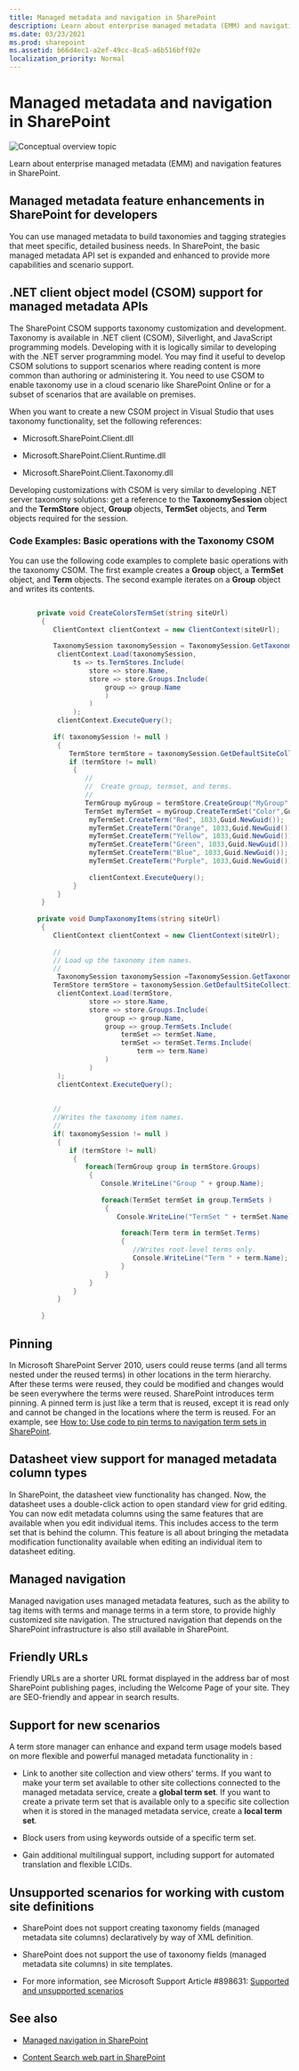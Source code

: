 ```yaml
---
title: Managed metadata and navigation in SharePoint
description: Learn about enterprise managed metadata (EMM) and navigation features in SharePoint.
ms.date: 03/23/2021
ms.prod: sharepoint
ms.assetid: b66d4ec1-a2ef-49cc-8ca5-a6b516bff02e
localization_priority: Normal
---
```



# Managed metadata and navigation in SharePoint

  
    
    
![Conceptual overview topic](../images/mod_icon_badge_conoverview.png)
  
    
    

  
    
    

  
    
    
Learn about enterprise managed metadata (EMM) and navigation features in SharePoint.
## Managed metadata feature enhancements in SharePoint for developers
<a name="SP15_ManagedMetadataAndNav_ManagedMetadataFeatureEnhancements"> </a>

You can use managed metadata to build taxonomies and tagging strategies that meet specific, detailed business needs. In SharePoint, the basic managed metadata API set is expanded and enhanced to provide more capabilities and scenario support.
  
    
    

## .NET client object model (CSOM) support for managed metadata APIs
<a name="SP15_ManagedMetadataAndNav_CSOMSupport"> </a>

The SharePoint CSOM supports taxonomy customization and development. Taxonomy is available in .NET client (CSOM), Silverlight, and JavaScript programming models. Developing with it is logically similar to developing with the .NET server programming model. You may find it useful to develop CSOM solutions to support scenarios where reading content is more common than authoring or administering it. You need to use CSOM to enable taxonomy use in a cloud scenario like SharePoint Online or for a subset of scenarios that are available on premises.
  
    
    
When you want to create a new CSOM project in Visual Studio that uses taxonomy functionality, set the following references:
  
    
    

- Microsoft.SharePoint.Client.dll
    
  
- Microsoft.SharePoint.Client.Runtime.dll
    
  
- Microsoft.SharePoint.Client.Taxonomy.dll
    
  
Developing customizations with CSOM is very similar to developing .NET server taxonomy solutions: get a reference to the **TaxonomySession** object and the **TermStore** object, **Group** objects, **TermSet** objects, and **Term** objects required for the session.
  
    
    

### Code Examples: Basic operations with the Taxonomy CSOM
<a name="SP15_ManagedMetadataAndNav_ExampleBasicOperations"> </a>

You can use the following code examples to complete basic operations with the taxonomy CSOM. The first example creates a **Group** object, a **TermSet** object, and **Term** objects. The second example iterates on a **Group** object and writes its contents.
  
    
    

```cs

       private void CreateColorsTermSet(string siteUrl)
        {
           ClientContext clientContext = new ClientContext(siteUrl);
 
           TaxonomySession taxonomySession = TaxonomySession.GetTaxonomySession(clientContext);
            clientContext.Load(taxonomySession,
                ts => ts.TermStores.Include(
                    store => store.Name,
                    store => store.Groups.Include(
                        group => group.Name
                        )
                    )
                );
            clientContext.ExecuteQuery();
 
           if( taxonomySession != null )
            {
               TermStore termStore = taxonomySession.GetDefaultSiteCollectionTermStore();
               if (termStore != null)
                {
                   //
                   //  Create group, termset, and terms.
                   //
                   TermGroup myGroup = termStore.CreateGroup("MyGroup",Guid.NewGuid());
                   TermSet myTermSet = myGroup.CreateTermSet("Color",Guid.NewGuid(), 1033);
                    myTermSet.CreateTerm("Red", 1033,Guid.NewGuid());
                    myTermSet.CreateTerm("Orange", 1033,Guid.NewGuid());
                    myTermSet.CreateTerm("Yellow", 1033,Guid.NewGuid());
                    myTermSet.CreateTerm("Green", 1033,Guid.NewGuid());
                    myTermSet.CreateTerm("Blue", 1033,Guid.NewGuid());
                    myTermSet.CreateTerm("Purple", 1033,Guid.NewGuid());
 
                    clientContext.ExecuteQuery();
                }
            }
        }
 
       private void DumpTaxonomyItems(string siteUrl)
        {
           ClientContext clientContext = new ClientContext(siteUrl);
 
           //
           // Load up the taxonomy item names.
           //
            TaxonomySession taxonomySession =TaxonomySession.GetTaxonomySession(clientContext);
           TermStore termStore = taxonomySession.GetDefaultSiteCollectionTermStore();
            clientContext.Load(termStore,
                    store => store.Name,
                    store => store.Groups.Include(
                        group => group.Name,
                        group => group.TermSets.Include(
                            termSet => termSet.Name,
                            termSet => termSet.Terms.Include(
                                term => term.Name)
                        )
                    )
            );
            clientContext.ExecuteQuery();
 
 
           //
           //Writes the taxonomy item names.
           //
           if( taxonomySession != null )
            {
               if (termStore != null)
                {
                   foreach(TermGroup group in termStore.Groups)
                    {
                       Console.WriteLine("Group " + group.Name);
 
                       foreach(TermSet termSet in group.TermSets )
                        {
                           Console.WriteLine("TermSet " + termSet.Name);
 
                            foreach(Term term in termSet.Terms)
                            {
                               //Writes root-level terms only.
                               Console.WriteLine("Term " + term.Name);
                            }
                        }
                    }
                }
            }
 
        }

```


  
    
    

## Pinning
<a name="SP15_ManagedMetadataAndNav_Pinning"> </a>

In Microsoft SharePoint Server 2010, users could reuse terms (and all terms nested under the reused terms) in other locations in the term hierarchy. After these terms were reused, they could be modified and changes would be seen everywhere the terms were reused. SharePoint introduces term pinning. A pinned term is just like a term that is reused, except it is read only and cannot be changed in the locations where the term is reused. For an example, see  [How to: Use code to pin terms to navigation term sets in SharePoint](how-to-use-code-to-pin-terms-to-navigation-term-sets-in-sharepoint.md).
  
    
    

  
    
    

## Datasheet view support for managed metadata column types
<a name="SP15_ManagedMetadataAndNav_DatasheetViewSupport"> </a>

In SharePoint, the datasheet view functionality has changed. Now, the datasheet uses a double-click action to open standard view for grid editing. You can now edit metadata columns using the same features that are available when you edit individual items. This includes access to the term set that is behind the column. This feature is all about bringing the metadata modification functionality available when editing an individual item to datasheet editing.
  
    
    

## Managed navigation
<a name="SP15_ManagedMetadataAndNav_ManagedNav"> </a>

Managed navigation uses managed metadata features, such as the ability to tag items with terms and manage terms in a term store, to provide highly customized site navigation. The structured navigation that depends on the SharePoint infrastructure is also still available in SharePoint.
  
    
    

## Friendly URLs
<a name="SP15_ManagedMetadataAndNav_FriendlyURLs"> </a>

Friendly URLs are a shorter URL format displayed in the address bar of most SharePoint publishing pages, including the Welcome Page of your site. They are SEO-friendly and appear in search results. 
  
    
    

## Support for new scenarios
<a name="SP15_ManagedMetadataAndNav_SupportForNewScenarios"> </a>

A term store manager can enhance and expand term usage models based on more flexible and powerful managed metadata functionality in :
  
    
    

- Link to another site collection and view others' terms. If you want to make your term set available to other site collections connected to the managed metadata service, create a **global term set**. If you want to create a private term set that is available only to a specific site collection when it is stored in the managed metadata service, create a **local term set**. 
    
  
- Block users from using keywords outside of a specific term set.
    
  
- Gain additional multilingual support, including support for automated translation and flexible LCIDs. 
    
  

## Unsupported scenarios for working with custom site definitions
<a name="SP15_ManagedMetadataAndNav_UnsupportedScenarios"> </a>


- SharePoint does not support creating taxonomy fields (managed metadata site columns) declaratively by way of XML definition.
    
  
- SharePoint does not support the use of taxonomy fields (managed metadata site columns) in site templates.
    
  
- For more information, see Microsoft Support Article #898631:  [Supported and unsupported scenarios](https://support2.microsoft.com/default.aspx?scid=kb;EN-US;898631
)
    
  

## See also
<a name="SP15_ManagedMetadataAndNav_AdditionalResources"> </a>


-  [Managed navigation in SharePoint](managed-navigation-in-sharepoint.md)
    
  
-  [Content Search web part in SharePoint](content-search-web-part-in-sharepoint.md)
    
  

